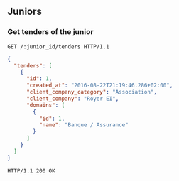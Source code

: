 ## Juniors
### Get tenders of the junior

```http
GET /:junior_id/tenders HTTP/1.1
```

```json
{
  "tenders": [
    {
      "id": 1,
      "created_at": "2016-08-22T21:19:46.286+02:00",
      "client_company_category": "Association",
      "client_company": "Royer EI",
      "domains": [
        {
          "id": 1,
          "name": "Banque / Assurance"
        }
      ]
    }
  ]
}
```

```http
HTTP/1.1 200 OK
```